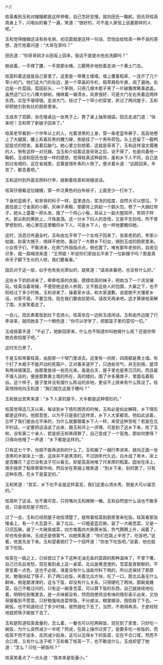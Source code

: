     六三 

   桂英看到玉和对嫂嫂都是这样恭敬，自己怎好怠慢，就向田氏一鞠躬。田氏将桂英周身上下，闪电似的看了一遍，笑道：“很好的，可不是人家信上说着那样的人呢。”

   玉和觉得嫂嫂这话有些毛病，初见面就是这样一句话，恐怕会给桂英一种不良的感想，连忙抢着问道：“大哥在家吗？”

   田氏道：“你哥哥刚才从田坂上回来，我这不是提水他去洗脚吗？”

   她说着，一手撑了腰，一手提那水桶，三脚两步地抢着走进一个黄土门去。

   桂英料着这就是自己家里了。这里是一带黄土矮墙，墙上覆着稻草，一连开了几个窄小的门。他们这大门的左边，是一个草盖的牛栏，稻草屑和牛粪，闹了遍地。右边是一片菜园，菜园前头，一个茅厕，只用几根木棍子夹了一片破篾席略事遮盖。虽然这门口七八棵大柳树，掩映着一塘清水，风景很好，可是大门左右夹着这两样东西，实在不堪得很。走进大门，经过了一个窄小的穿堂，折过了两间屋子，玉和却把她引到有灶的厨房里来。

   玉成赤了双脚，坐在矮桌边一张凳子上，靠了桌上抽旱烟袋。田氏走进门道：“快来吧！玉和带了新娘子回来了。”

   桂英老早看到一个中年以上的人，光着漆黑的上身，穿一条老蓝布裤子，高高地卷上了大腿窝，腰上系着灰黑的腰力硬，倒是挂了一个黑布荷包。头上还留了一截鸭屁股式的短发，盖着后脑勺。她心里立刻想着，这就是哥哥了。玉和这样温文儒雅的人，倒有这样一对兄嫂。当玉和介绍着这是哥哥之后，说不得了，也是向着他一鞠躬。玉成和田氏也是一样的感想，觉得桂英这种装饰，虽和乡下人不同，自己是到过省城的，这在省城里，总算是很朴素的人物了。便点着头道：“远路回来，辛苦了，歇息着吧。”

   玉和这时到外面去照料行李，就剩着桂英和哥嫂说话。

   桂英仔细看这位嫂嫂，穿一件泛黄色的白布褂子，上面至少一打补丁。

   下身的蓝裤子，和哥哥的料子一样，蓝里透白，浆洗的程度，自然大可以想见。下面恰是三寸金莲的小脚，灰袜子黑鞋，那脚背上拱起一个鹅头包，卷了一大捆红带子。她头上蓬着一把头发，挽了一个鸡心小髻，耳朵上一副大圈耳环，有铜子样大，那尖削的黄脸上，汗珠直滴。这一分乡下妇人的丑怪，又是平生扮戏，所不曾梦想到的，她心里在这里瞻仰乡下人，可是乡下人，也一样地要瞻仰她。

   这时，消息已传遍全村，玉和由北平带了一个女戏子回来了。张家老奶奶，李家小姑娘，赵家大嫂子，络绎不绝地，轰动了一大群乡下妇女，拥到玉成的厨房里来。小女孩子们，不敢进来，在房门外指指点点，倒也罢了。唯有那年老些的，自居见识多，就一路喊进来道：“王师娘！听说你们家由北平来了一位新嫂子吗？那是真命天子脚下生长的人啦，我们要看看。”

   田氏对于这一层，似乎也有些光荣似的，就笑道：“请进来看吧，也没有什么好。”

   这些乡下奶奶进来了，牵牵桂英的衣服，摸摸桂英的袜子，把她当了一个活宝展玩。桂英当着哥嫂，不便拒绝这些人参观，又不胜这些人的包围，大窘之下，也不知经过了多少时候，玉和进来了，操着家乡话，和大家道歉，说是她不大懂家乡话，对答不周，不要见怪。现在我们要收拾房间，请改天再来吧。这才算替桂英解了围，大家笑着走了。

   一会儿，田氏煮着饭到灶下去烧火。桂英坐在一边和玉成闲话。玉和由外边提了行李进来，就同她丢了一个眼色道：“你可以学学了，把那篮子里的菜切一切。”

   玉成摇着手道：“不必了。她新回家来，什么也不知道你叫她做什么呢？还是你带她去收拾屋子吧。”

   这时天已黑了。

   于是玉和带着桂英，由厨房一个窄门里进去。这里有一间房，四周都是黄土墙。有个钉了木棍子不能开动的死窗户，正对着夹道开了，只透些空气，并无别用。屋顶有两块玻璃瓦，由那里放进一些亮光来。虽是白天，屋子里也是黑沉沉的，而且最不堪入目的，便是那靠黄土墙的所在，高的矮的，围了许多蔑席子，里面屯着稻谷。这个样子，屋子里并没有摆什么陈设的余地，更谈不上原来有什么陈设了。桂英悄悄地向玉和道：“我们就在这屋子睡吗？”

   玉和放出苦笑来道：“乡下人家的屋子，大半都是这种情形的。”

   桂英觉得这几天以来，每谈到乡下情形困苦的时候，玉和必是如此解释，乡下情形都是这样的。他那意思，以为不只是我们这样苦，乡下人大家都苦。他如此说着，忘怀了我们是由北平来的，为什么就要跟着乡下人一样，来受这种苦呢？若是在北平的话，一定要把这话说了出来，跟玉和评上一评理，可是到了这乡下来，除了玉和，没有第二个亲人，若是把玉和再得罪了，自己变成了一个孤鬼，那如何使得？只得向他哦了一声道：“乡下都是这样的。”

   只有这七个字，也就不能再说别的什么了。玉和掮了一捆行李进来，就向正面一张漆黑的木架床上一放，这床并不是黑漆的，不过因年代久远，白木成了黑木，床上是否雕花？这已没有法子可以看见，却是高高地堆了尺来厚的稻茎。因坐在床上，用手拨弄了稻草窸窣作响，然后坐在草捆上微笑道：“到乡下来，别的罢了，只有这种东西，在乡下是富足的。”

   玉和笑道：“其实，乡下也不全是这样富足，我们这里山清水秀，倒是大可以留恋的。”

   桂英听了这话，也不置可否，只将嘴向玉和微微一撇。玉和自然是什么话也不敢多说，只是收拾屋子而已。

   过了一会，玉和已经把屋子收拾清楚了，就带着桂英到厨房里来吃饭。桂英看那张矮桌上，有一个大瓦盘子，装了北瓜，一只粗瓷蓝花碗，装了一大碗苋菜，又是一只旧瓦碗，装了一大碗臭咸菜，四方堆着四大碗黄米饭，热气腾腾上升，闻着了，却也有些香味。玉成还是很客气，向她笑着道：“你们在路上辛苦了，吃饭吧。”说着，他首先坐下来。玉和望着她打了一个招呼道：“你坐下吃饭吧。”说着，他也就坐下吃饭。

   桂英在一路之上，已经尝过了乡下这种无油无盐的菜蔬的那种滋味了，不曾下箸，自己已先自发愁。现在看到桌上这一桌菜，北瓜是黄澄澄的，苋菜是青郁郁的，不曾变着一点色，这也不必提，准是没有什么油盐作料下锅的，所以还保持了那原状。勉强扶起了筷子，扒了两口白饭，夹着北瓜方块，吃了一口，那北瓜虽无什么鲜味，倒是甜津津的，这与下饭，却没有什么关系，只得硬吃了两块。那碗臭腌菜，自己不敢过问的，只有这一碗青苋菜，可以算下饭的东西，自己就继续地吃着，明明吃到嘴里去，是一点味都没有，然而倘使将没有味的情形表示出来，又怕哥嫂看到不愿意，只好勉强地连菜带饭，不分咸淡，糊里糊涂，囫囵吞了下去。一碗饭，也不知道经过了多少时候，居然就吃下去了。当然，不用得再添，于是轻轻地就把筷子碗放下去了。

   玉和是知道桂英食量的，怎么着，一餐也可以吃两碗饭，现在到了家里，只好吃一碗饭，为什么突然减少一半呢？照说，在路上操作过劳了，是要多吃一些饭的，而桂英不但不加多，反而减少起来，这可以见得乡下的饭菜，实在不合口胃。然而不合口胃，又有什么法子呢？玉和看了桂英一下，也不敢说什么，玉成却望了她道：“怎么？只吃一碗饭吗？”

   桂英笑着点了一点头道：“我本来是饭量小。”

